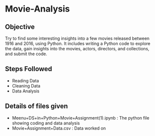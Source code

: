 # Movie-Analysis
## Objective
Try to find some interesting insights into a few movies released between 1916 and 2016, using Python. It includes writing a Python code to explore the data, gain insights into the movies, actors, directors, and collections, and submit the code.
## Steps Followed
- Reading Data
- Cleaning Data
- Data Analysis
## Details of files given
- Meenu+DS+in+Python+Movie+Assignment(1).ipynb : The python file showing coding and data analysis
- Movie+Assignment+Data.csv : Data worked on
